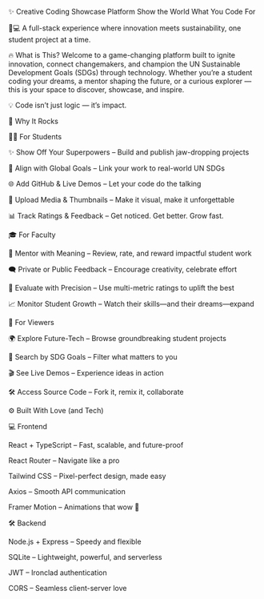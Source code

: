 ✨ Creative Coding Showcase Platform
Show the World What You Code For 

🌱💻   A full-stack experience where innovation meets sustainability, one student project at a time.

🔥 What is This?
Welcome to a game-changing platform built to ignite innovation, connect changemakers, and champion the UN Sustainable Development Goals (SDGs) through technology. Whether you’re a student coding your dreams, a mentor shaping the future, or a curious explorer — this is your space to discover, showcase, and inspire.

💡 Code isn’t just logic — it’s impact.

🚀 Why It Rocks

👩‍🎓 For Students

✨ Show Off Your Superpowers – Build and publish jaw-dropping projects

🎯 Align with Global Goals – Link your work to real-world UN SDGs

🌐 Add GitHub & Live Demos – Let your code do the talking

📸 Upload Media & Thumbnails – Make it visual, make it unforgettable

📊 Track Ratings & Feedback – Get noticed. Get better. Grow fast.

🎓 For Faculty

🧠 Mentor with Meaning – Review, rate, and reward impactful student work

🗨️ Private or Public Feedback – Encourage creativity, celebrate effort

🏅 Evaluate with Precision – Use multi-metric ratings to uplift the best

📈 Monitor Student Growth – Watch their skills—and their dreams—expand

🌟 For Viewers

🌍 Explore Future-Tech – Browse groundbreaking student projects

🔎 Search by SDG Goals – Filter what matters to you

🎬 See Live Demos – Experience ideas in action

🛠️ Access Source Code – Fork it, remix it, collaborate

⚙️ Built With Love (and Tech)

💻 Frontend

React + TypeScript – Fast, scalable, and future-proof

React Router – Navigate like a pro

Tailwind CSS – Pixel-perfect design, made easy

Axios – Smooth API communication

Framer Motion – Animations that wow 🤩

🛠 Backend

Node.js + Express – Speedy and flexible

SQLite – Lightweight, powerful, and serverless

JWT – Ironclad authentication

CORS – Seamless client-server love
